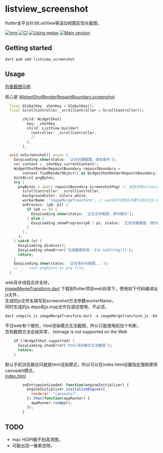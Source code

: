 # listview_screenshot
flutter全平台针对ListView等滚动视图实现长截图，

[![img](https://img.shields.io/github/release/AoEiuV020/listview_screenshot.svg)](https://github.com/AoEiuV020/listview_screenshot/releases)
[![CI](https://github.com/AoEiuV020/listview_screenshot/workflows/CI/badge.svg)](https://github.com/AoEiuV020/listview_screenshot/actions)
[![Using melos](https://img.shields.io/badge/maintained%20with-melos-f700ff.svg?style=flat-square)](https://github.com/invertase/melos)
[![Main version](https://img.shields.io/pub/v/listview_screenshot.svg)](https://pub.dev/packages/listview_screenshot)

## Getting started

```shell
dart pub add listview_screenshot
```

## Usage
[列表截图示例](../../apps/example/lib/src/sample_feature/sample_item_list_view.dart)  

核心是 [WidgetShotRenderRepaintBoundary.screenshot](./lib/listview_screenshot.dart)  
```dart
  final GlobalKey _shotKey = GlobalKey();
  final ScrollController _scrollController = ScrollController();
```
```dart
        child: WidgetShot(
          key: _shotKey,
          child: ListView.builder(
            controller: _scrollController,
            // ...
          ),
        ),
```
```dart
  void onScreenshot() async {
    EasyLoading.show(status: '正在创建截图，请勿操作');
    var context = _shotKey.currentContext!;
    WidgetShotRenderRepaintBoundary repaintBoundary =
        context.findRenderObject() as WidgetShotRenderRepaintBoundary;
    Uint8List pngBytes;
    try {
      pngBytes = await repaintBoundary.screenshotPng( // 或者调用screenshotImage得到image库的Image对象，
        scrollController: _scrollController,
        backgroundColor: Colors.white,
        workerName: 'imageMergeTransform', // web异步线程合并要生成对应js文件，否则不传，
        onProcess: (p0, p1) {
          if (p0 == 0) {
            EasyLoading.show(status: '正在合并截图，请勿操作');
          } else {
            EasyLoading.showProgress(p0 / p1, status: '正在创建截图，请勿操作, $p0/$p1');
          }
        },
      );
    } catch (e) {
      EasyLoading.dismiss();
      EasyLoading.showError('生成截图失败: ${e.toString()}');
      return;
    }
    EasyLoading.show(status: '正在保存长截图...');
    // ... save pngBytes to png file,
  }
```
web异步线程合并支持，  
[imageMergeTransform.dart](./web/imageMergeTransform.dart)
下载到flutter项目web目录下，使用如下代码编译出js文件，  
生成的js文件名填写到screenshot方法参数workerName，  
同时生成的js.deps和js.map文件仅调试使用，不必须，  
```shell
dart compile js imageMergeTransform.dart -o imageMergeTransform.js -O4
```
不过web有个硬伤，html渲染模式无法截图，所以只能使用前加个判断，  
否则截图方法会抛异常，
toImage is not supported on the Web    
```dart
    if (!WidgetShot.supported) {
      EasyLoading.showError('html渲染模式无法截图');
      return;
    }
```
默认手机浏览器访问就是html渲染模式，所以可以在index.html设置指定强制使用canvaskit模式，  
[index.html](../../apps/example/web/index.html)  
```js
        onEntrypointLoaded: function(engineInitializer) {
          engineInitializer.initializeEngine({
            renderer: "canvaskit",
          }).then(function(appRunner) {
            appRunner.runApp();
          });
        }
```

## TODO
- mac HiDPI截不到高清图，
- 可能出现一像素空隙，
